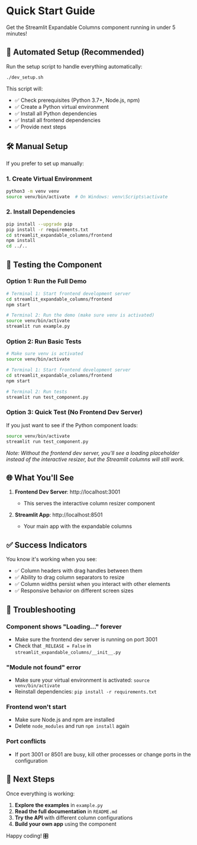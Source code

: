 # Quick Start Guide

Get the Streamlit Expandable Columns component running in under 5 minutes!

## 🚀 Automated Setup (Recommended)

Run the setup script to handle everything automatically:

```bash
./dev_setup.sh
```

This script will:
- ✅ Check prerequisites (Python 3.7+, Node.js, npm)
- ✅ Create a Python virtual environment
- ✅ Install all Python dependencies
- ✅ Install all frontend dependencies
- ✅ Provide next steps

## 🛠️ Manual Setup

If you prefer to set up manually:

### 1. Create Virtual Environment
```bash
python3 -m venv venv
source venv/bin/activate  # On Windows: venv\Scripts\activate
```

### 2. Install Dependencies
```bash
pip install --upgrade pip
pip install -r requirements.txt
cd streamlit_expandable_columns/frontend
npm install
cd ../..
```

## 🎯 Testing the Component

### Option 1: Run the Full Demo
```bash
# Terminal 1: Start frontend development server
cd streamlit_expandable_columns/frontend
npm start

# Terminal 2: Run the demo (make sure venv is activated)
source venv/bin/activate
streamlit run example.py
```

### Option 2: Run Basic Tests
```bash
# Make sure venv is activated
source venv/bin/activate

# Terminal 1: Start frontend development server
cd streamlit_expandable_columns/frontend
npm start

# Terminal 2: Run tests
streamlit run test_component.py
```

### Option 3: Quick Test (No Frontend Dev Server)
If you just want to see if the Python component loads:

```bash
source venv/bin/activate
streamlit run test_component.py
```

*Note: Without the frontend dev server, you'll see a loading placeholder instead of the interactive resizer, but the Streamlit columns will still work.*

## 🌐 What You'll See

1. **Frontend Dev Server**: http://localhost:3001
   - This serves the interactive column resizer component

2. **Streamlit App**: http://localhost:8501
   - Your main app with the expandable columns

## ✅ Success Indicators

You know it's working when you see:
- ✅ Column headers with drag handles between them
- ✅ Ability to drag column separators to resize
- ✅ Column widths persist when you interact with other elements
- ✅ Responsive behavior on different screen sizes

## 🐛 Troubleshooting

### Component shows "Loading..." forever
- Make sure the frontend dev server is running on port 3001
- Check that `_RELEASE = False` in `streamlit_expandable_columns/__init__.py`

### "Module not found" error
- Make sure your virtual environment is activated: `source venv/bin/activate`
- Reinstall dependencies: `pip install -r requirements.txt`

### Frontend won't start
- Make sure Node.js and npm are installed
- Delete `node_modules` and run `npm install` again

### Port conflicts
- If port 3001 or 8501 are busy, kill other processes or change ports in the configuration

## 🎊 Next Steps

Once everything is working:

1. **Explore the examples** in `example.py`
2. **Read the full documentation** in `README.md`
3. **Try the API** with different column configurations
4. **Build your own app** using the component

Happy coding! 🎛️ 